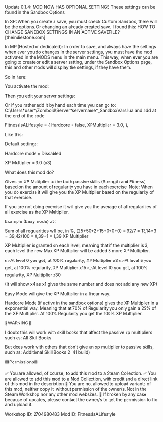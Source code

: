 Update 0.1.4: MOD NOW HAS OPTIONAL SETTINGS
These settings can be found in the Sandbox Options

In SP: When you create a save, you must check Custom Sandbox, there will be the options. Or changing an already created save. I found this:
HOW TO CHANGE SANDBOX SETTINGS IN AN ACTIVE SAVEFILE?[theindiestone.com]

In MP (Hosted or dedicated): In order to save, and always have the settings when ever you do changes in the server settings, you must have the mod activated in the MODS menu in the main menu. This way, when ever you are going to create or edit a server setting, under the Sandbox Options page, this and other mods will display the settings, if they have them.

So in here:


You activate the mod:


Then you edit your server settings:






Or if you rather add it by hand each time you can go to: C:\Users\*user*\Zomboid\Server\*servername*_SandboxVars.lua
and add at the end of the code

FitnessIsALifestyle = {
Hardcore = false,
XPMultiplier = 3.0,
},

Like this:

Default settings:

Hardcore mode = Dissabled

XP Multiplier = 3.0 (x3)

What does this mod do?

Gives an XP Multiplier to the both passive skills (Strength and Fitness) based on the amount of regularity you have in each exercise.
Note: When you do exercise it will give you the XP Multiplier based on the regularity of that exercise.

If you are not doing exercise it will give you the average of all regularities of all exercise as the XP Multiplier.

 Example (Easy mode) x3: 

Sum of all regularities will be, in %, (25+50+2+15+0+0+0) = 92/7 = 13,14*3 = 39,42/100 = 0,39+1 = 1,39 XP Multiplier

XP Multiplier is granted on each level, meaning that if the multiplier is 3, each level the new Max XP Multiplier will be added 3 more XP Multiplier.

👉At level 0 you get, at 100% regularity, XP Multiplier x3
👉At level 5 you get, at 100% regularity, XP Multiplier x15
👉At level 10 you get, at 100% regularity, XP Multiplier x30

(It will show x4 as x1 gives the same number and does not add any new XP)

Easy Mode will give the XP Multiplier in a linear way.

Hardcore Mode (if active in the sandbox options) gives the XP Multiplier in a exponential way. Meaning that at 70% of Regularity you only gain a 25% of the XP Multiplier. At 100% Regularity you get the 100% XP Multiplier.


🛑WARNING🛑

I doubt this will work with skill books that affect the passive xp multipliers such as: All Skill Books

But does work with others that don't give an xp multiplier to passive skills, such as: Additional Skill Books 2 (41 build)

🟦Permissions🟦

✅ You are allowed, of course, to add this mod to a Steam Collection.
✅ You are allowed to add this mod to a Mod Collection, with credit and a direct link of this mod in the description
🚫 You are not allowed to upload variants of this mod, neither copy it, without permission of the owner/s. Not in the Steam Workshop nor any other mod websites.
🤝 If broken by any case because of updates, please contact the owner/s to get the permission to fix and upload it.


Workshop ID: 2704980483
Mod ID: FitnessIsALifestyle

